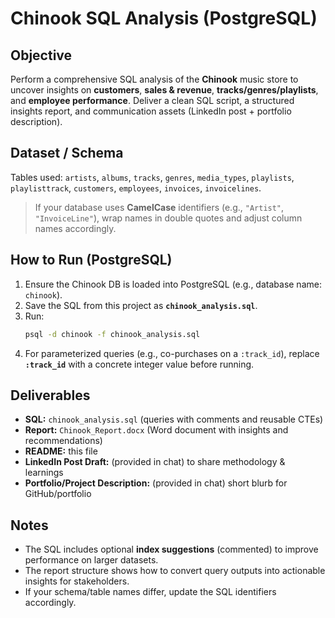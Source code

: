 # Chinook SQL Analysis (PostgreSQL)

## Objective
Perform a comprehensive SQL analysis of the **Chinook** music store to uncover insights on **customers**, **sales & revenue**, **tracks/genres/playlists**, and **employee performance**. Deliver a clean SQL script, a structured insights report, and communication assets (LinkedIn post + portfolio description).

## Dataset / Schema
Tables used: `artists`, `albums`, `tracks`, `genres`, `media_types`, `playlists`, `playlisttrack`, `customers`, `employees`, `invoices`, `invoicelines`.

> If your database uses **CamelCase** identifiers (e.g., `"Artist"`, `"InvoiceLine"`), wrap names in double quotes and adjust column names accordingly.

## How to Run (PostgreSQL)
1. Ensure the Chinook DB is loaded into PostgreSQL (e.g., database name: `chinook`).
2. Save the SQL from this project as **`chinook_analysis.sql`**.
3. Run:
   ```bash
   psql -d chinook -f chinook_analysis.sql
   ```
4. For parameterized queries (e.g., co-purchases on a `:track_id`), replace **`:track_id`** with a concrete integer value before running.

## Deliverables
- **SQL:** `chinook_analysis.sql` (queries with comments and reusable CTEs)
- **Report:** `Chinook_Report.docx` (Word document with insights and recommendations)
- **README:** this file
- **LinkedIn Post Draft:** (provided in chat) to share methodology & learnings
- **Portfolio/Project Description:** (provided in chat) short blurb for GitHub/portfolio

## Notes
- The SQL includes optional **index suggestions** (commented) to improve performance on larger datasets.
- The report structure shows how to convert query outputs into actionable insights for stakeholders.
- If your schema/table names differ, update the SQL identifiers accordingly.
